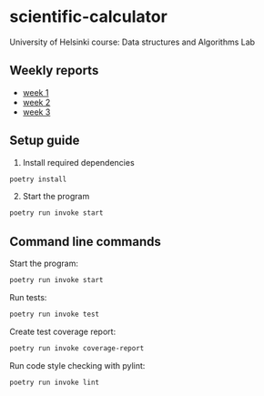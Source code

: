 # scientific-calculator
University of Helsinki course: Data structures and Algorithms Lab  

## Weekly reports
- [week 1](documentation/weekly_reports/week_1.md)
- [week 2](documentation/weekly_reports/week_2.md)
- [week 3](documentation/weekly_reports/week_3.md)

## Setup guide

1. Install required dependencies

```bash
poetry install
```

2. Start the program

```bash
poetry run invoke start
```

## Command line commands

Start the program: 
```bash
poetry run invoke start
```
Run tests:  

```bash
poetry run invoke test
```
Create test coverage report:

```bash
poetry run invoke coverage-report
```
Run code style checking with pylint:
```bash
poetry run invoke lint
```